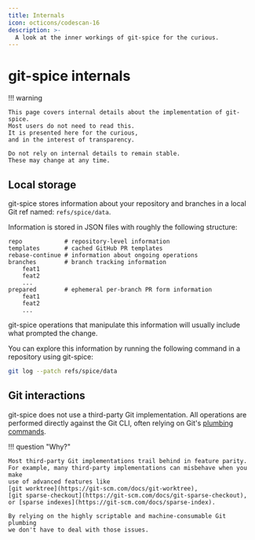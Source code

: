 ```yaml
---
title: Internals
icon: octicons/codescan-16
description: >-
  A look at the inner workings of git-spice for the curious.
---
```


# git-spice internals

!!! warning

    This page covers internal details about the implementation of git-spice.
    Most users do not need to read this.
    It is presented here for the curious,
    and in the interest of transparency.

    Do not rely on internal details to remain stable.
    These may change at any time.

## Local storage

git-spice stores information about your repository and branches
in a local Git ref named: `refs/spice/data`.

Information is stored in JSON files with roughly the following structure:

```tree
repo            # repository-level information
templates       # cached GitHub PR templates
rebase-continue # information about ongoing operations
branches        # branch tracking information
    feat1
    feat2
    ...
prepared        # ephemeral per-branch PR form information
    feat1
    feat2
    ...
```

git-spice operations that manipulate this information
will usually include what prompted the change.

You can explore this information by running
the following command in a repository using git-spice:

```bash
git log --patch refs/spice/data
```

## Git interactions

git-spice does not use a third-party Git implementation.
All operations are performed directly against the Git CLI,
often relying on Git's [plumbing commands](https://git-scm.com/book/en/v2/Git-Internals-Plumbing-and-Porcelain).

!!! question "Why?"

    Most third-party Git implementations trail behind in feature parity.
    For example, many third-party implementations can misbehave when you make
    use of advanced features like
    [git worktree](https://git-scm.com/docs/git-worktree),
    [git sparse-checkout](https://git-scm.com/docs/git-sparse-checkout),
    or [sparse indexes](https://git-scm.com/docs/sparse-index).

    By relying on the highly scriptable and machine-consumable Git plumbing
    we don't have to deal with those issues.
